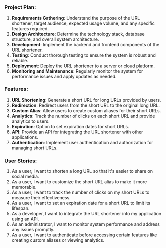 ### Project Plan:

1. **Requirements Gathering**: Understand the purpose of the URL shortener, target audience, expected usage volume, and any specific features required.
2. **Design Architecture**: Determine the technology stack, database structure, and overall system architecture.
3. **Development**: Implement the backend and frontend components of the URL shortener.
4. **Testing**: Conduct thorough testing to ensure the system is robust and reliable.
5. **Deployment**: Deploy the URL shortener to a server or cloud platform.
6. **Monitoring and Maintenance**: Regularly monitor the system for performance issues and apply updates as needed.

### Features:

1. **URL Shortening**: Generate a short URL for long URLs provided by users.
2. **Redirection**: Redirect users from the short URL to the original long URL.
3. **Custom Alias**: Allow users to create custom aliases for their short URLs.
4. **Analytics**: Track the number of clicks on each short URL and provide analytics to users.
5. **Expiration**: Option to set expiration dates for short URLs.
6. **API**: Provide an API for integrating the URL shortener with other applications.
7. **Authentication**: Implement user authentication and authorization for managing short URLs.

### User Stories:

1. As a user, I want to shorten a long URL so that it's easier to share on social media.
2. As a user, I want to customize the short URL alias to make it more memorable.
3. As a user, I want to track the number of clicks on my short URLs to measure their effectiveness.
4. As a user, I want to set an expiration date for a short URL to limit its lifespan.
5. As a developer, I want to integrate the URL shortener into my application using an API.
6. As an administrator, I want to monitor system performance and address any issues promptly.
7. As a user, I want to authenticate before accessing certain features like creating custom aliases or viewing analytics. 